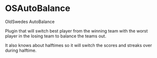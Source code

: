 # OSAutoBalance
OldSwedes AutoBalance

Plugin that will switch best player from the winning team with the 
worst player in the losing team to balance the teams out.

It also knows about halftimes so it will switch the scores and streaks 
over during halftime.
